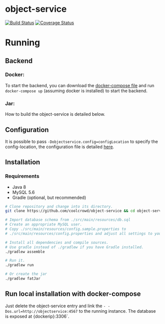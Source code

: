 # object-service

[![Build Status](https://travis-ci.org/coolcrowd/object-service.svg?branch=master)](https://travis-ci.org/coolcrowd/object-service)
[![Coverage Status](https://coveralls.io/repos/github/coolcrowd/object-service/badge.svg?branch=master)](https://coveralls.io/github/coolcrowd/object-service?branch=master)

# Running

## Backend

### Docker:

To start the backend, you can download the [docker-compose file](https://raw.githubusercontent.com/coolcrowd/object-service/docker/image/compose/docker-compose.yml) and 
run `docker-compose up` (assuming docker is installed) to start the backend.

### Jar:

How to build the object-service is detailed below.


## Configuration

It is possible to pass `-Dobjectservice.config=configLocation` to specify the config-location, the configuration file is detailed 
[here](https://raw.githubusercontent.com/coolcrowd/object-service/master/src/main/resources/config.sample.yml).


## Installation

### Requirements

 * Java 8
 * MySQL 5.6
 * Gradle (optional, but recommended)

```bash
# Clone repository and change into its directory.
git clone https://github.com/coolcrowd/object-service && cd object-service

# Import database schema from ./src/main/resources/db.sql
# Create an appropriate MySQL user.
# Copy ./src/main/resources/config.sample.properties to
# ./src/main/resources/config.properties and adjust all settings to your needs.

# Install all dependencies and compile sources.
# Use gradle instead of ./gradlew if you have Gradle installed.
./gradlew assemble

# Run it.
./gradlew run

# Or create the jar
./gradlew fatJar
```

## Run local installation with docker-compose

Just delete the object-service entry and link the `- -Dos.url=http://objectservice:4567` to the running instance.
The database is exposed at {dockerip}:3306`.